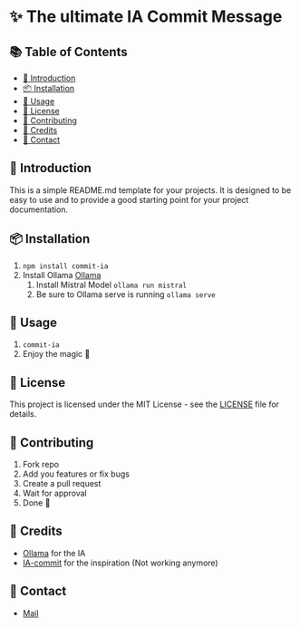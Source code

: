 # ✨ The ultimate IA Commit Message 

## 📚 Table of Contents
- [📖 Introduction](#-introduction)
- [📦 Installation](#-installation)
- [🔧 Usage](#-usage)
- [📜 License](#-license)
- [👥 Contributing](#-contributing)
- [📝 Credits](#-credits)
- [📧 Contact](#-contact)

## 📖 Introduction
This is a simple README.md template for your projects. It is designed to be easy to use and to provide a good starting point for your project documentation.

## 📦 Installation
1. `npm install commit-ia`
2. Install Ollama [Ollama](https://ollama.com/download)
    1. Install Mistral Model `ollama run mistral`
    2. Be sure to Ollama serve is running `ollama serve`

## 🔧 Usage
1. `commit-ia`
2. Enjoy the magic 🚀

## 📜 License
This project is licensed under the MIT License - see the [LICENSE](LICENSE) file for details.

## 👥 Contributing
1. Fork repo
2. Add you features or fix bugs
3. Create a pull request
4. Wait for approval
5. Done 🚀

## 📝 Credits
- [Ollama](https://ollama.com) for the IA
- [IA-commit](https://github.com/insulineru/ai-commit) for the inspiration (Not working anymore)

## 📧 Contact
- [Mail](mailto:clement.balarot@gmail.com)